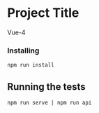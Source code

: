 # Project Title

Vue-4

### Installing

```
npm run install
```

## Running the tests

```
npm run serve | npm run api
```

